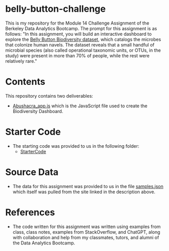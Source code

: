 # belly-button-challenge
This is my repository for the Module 14 Challenge Assignment of the Berkeley Data Analytics Bootcamp.
The prompt for this assignment is as follows:
"In this assignment, you will build an interactive dashboard to explore the [Belly Button Biodiversity dataset](http://robdunnlab.com/projects/belly-button-biodiversity/), which catalogs the microbes that colonize human navels.
The dataset reveals that a small handful of microbial species (also called operational taxonomic units, or OTUs, in the study) were present in more than 70% of people, while the rest were relatively rare."

# Contents
This repository contains two deliverables:
- [Abushacra_app.js](static/Abushacra_app.js) which is the JavaScript file used to create the Biodiversity Dashboard.
 

# Starter Code
- The starting code was provided to us in the following folder:
    - [StarterCode](StarterCode)

# Source Data
- The data for this assignment was provided to us in the file [samples.json](data/samples.json) which itself was pulled from the site linked in the description above.

# References
- The code written for this assignment was written using examples from class, class notes, examples from StackOverflow, and ChatGPT, along with collaboration and help from my classmates, tutors, and alumni of the Data Analytics Bootcamp.
